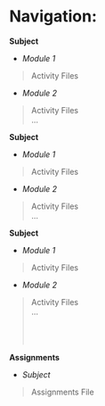 # Navigation:

**Subject**
- *Module 1* <br />
> Activity Files <br />
- *Module 2* <br />
> Activity Files <br />
> ... <br />

**Subject**
- *Module 1* <br />
> Activity Files <br />
- *Module 2* <br />
> Activity Files <br />
> ... <br />

**Subject**
- *Module 1* <br />
> Activity Files <br />
- *Module 2* <br />
> Activity Files <br />
> ... <br /> <br /> <br /> <br />

**Assignments**
- *Subject* <br />
> Assignments File
